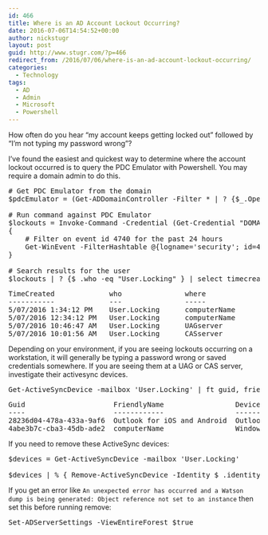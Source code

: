 ```yaml
---
id: 466
title: Where is an AD Account Lockout Occurring?
date: 2016-07-06T14:54:52+00:00
author: nickstugr
layout: post
guid: http://www.stugr.com/?p=466
redirect_from: /2016/07/06/where-is-an-ad-account-lockout-occurring/
categories:
  - Technology
tags:
  - AD
  - Admin
  - Microsoft
  - Powershell
---
```

How often do you hear &#8220;my account keeps getting locked out&#8221; followed by &#8220;I&#8217;m not typing my password wrong&#8221;?

I&#8217;ve found the easiest and quickest way to determine where the account lockout occurred is to query the PDC Emulator with Powershell. You may require a domain admin to do this.

<pre class="brush: powershell; title: ; notranslate" title=""># Get PDC Emulator from the domain
$pdcEmulator = (Get-ADDomainController -Filter * | ? {$_.OperationMasterRoles -contains "PDCEmulator"}).hostname

# Run command against PDC Emulator
$lockouts = Invoke-Command -Credential (Get-Credential "DOMAIN\AdminAccount") -ComputerName $pdcEmulator -ScriptBlock
{
    # Filter on event id 4740 for the past 24 hours
    Get-WinEvent -FilterHashtable @{logname='security'; id=4740; StartTime=(Get-Date).AddHours(-24)} | select timecreated, @{N='who';E={$_.properties[0].value }}, @{N='where';E={$_.properties[1].value }}
}

# Search results for the user
$lockouts | ? {$_.who -eq "User.Locking" } | select timecreated, who, where | ft -auto</pre>

<pre class="brush: powershell; first-line: 13; title: ; notranslate" title="">TimeCreated             who               where            
-----------             ---               -----            
5/07/2016 1:34:12 PM    User.Locking      computerName
5/07/2016 12:34:12 PM   User.Locking      computerName
5/07/2016 10:46:47 AM   User.Locking      UAGserver
5/07/2016 10:01:56 AM   User.Locking      CASserver</pre>

Depending on your environment, if you are seeing lockouts occurring on a workstation, it will generally be typing a password wrong or saved credentials somewhere. If you are seeing them at a UAG or CAS server, investigate their activesync devices.

<pre class="brush: powershell; title: ; notranslate" title="">Get-ActiveSyncDevice -mailbox 'User.Locking' | ft guid, friendlyname, devicetype, whencreated -AutoSize</pre>

<pre class="brush: powershell; first-line: 2; title: ; notranslate" title="">Guid                     FriendlyName                 DeviceType    WhenCreated           
----                     ------------                 ----------    -----------           
28236d04-478a-433a-9af6  Outlook for iOS and Android  Outlook       15/06/2016 12:24:14 PM
4abe3b7c-cba3-45db-ade2  computerName                 WindowsMail   2/12/2015 4:19:10 PM</pre>

If you need to remove these ActiveSync devices:

<pre class="brush: powershell; title: ; notranslate" title="">$devices = Get-ActiveSyncDevice -mailbox 'User.Locking'

$devices | % { Remove-ActiveSyncDevice -Identity $_.identity }</pre>

If you get an error like `An unexpected error has occurred and a Watson dump is being generated: Object reference not set to an instance` then set this before running remove:

<pre class="brush: powershell; title: ; notranslate" title="">Set-ADServerSettings -ViewEntireForest $true</pre>